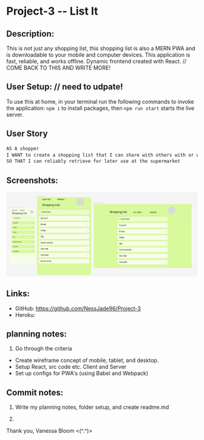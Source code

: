 # Project-3 -- List It

## Description:

This is not just any shopping list, this shopping list is also a MERN PWA and is downloadable to your mobile and computer devices. This application is fast, reliable, and works offline. Dynamic frontend created with React.
// COME BACK TO THIS AND WRITE MORE!

## User Setup: // need to udpate!

To use this at home, in your terminal run the following commands to invoke the application:
`npm i` to install packages,
then `npm run start` starts the live server.

## User Story

```md
AS A shopper
I WANT to create a shopping list that I can share with others with or without an internet connection
SO THAT I can reliably retrieve for later use at the supermarket
```

## Screenshots:

![image](./assets/wireframe.PNG)

## Links:

- GitHub: https://github.com/NessJade96/Project-3
- Heroku:

## planning notes:

1. Go through the criteria

- Create wireframe concept of mobile, tablet, and desktop.
- Setup React, src code etc. Client and Server
- Set up configs for PWA's (using Babel and Webpack)

## Commit notes:

1. Write my planning notes, folder setup, and create readme.md

2.

Thank you, Vanessa Bloom <(^.^)>
